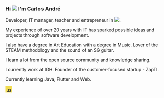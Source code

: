 ### Hi <img src="https://media.giphy.com/media/hvRJCLFzcasrR4ia7z/giphy.gif" width="25px"> I'm Carlos André
Developer, IT manager, teacher and entrepreneur in <img src="https://acegif.com/wp-content/gif/brazilian-flag-7.gif" width="45px">.

My experience of over 20 years with IT has sparked possible ideas and projects through software development.

I also have a degree in Art Education with a degree in Music.
Lover of the STEAM methodology and the sound of an SG guitar.

I learn a lot from the open source community and knowledge sharing.

I currently work at IGH.
Founder of the customer-focused startup - ZapTI.

Currently learning Java, Flutter and Web. 

<code><img height="20" src="https://raw.githubusercontent.com/github/explore/80688e429a7d4ef2fca1e82350fe8e3517d3494d/topics/javascript/javascript.png"></code>


